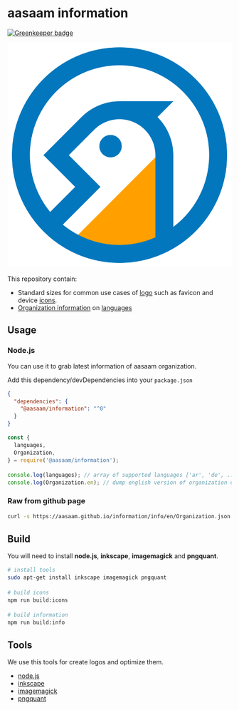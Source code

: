 # aasaam information

[![Greenkeeper badge](https://badges.greenkeeper.io/aasaam/information.svg)](https://greenkeeper.io/)

![aasaam](./logo/aasaam.svg "aasaam software development logo")

This repository contain:

* Standard sizes for common use cases of [logo](./logo) such as favicon and device [icons](./logo/icons).
* [Organization information](./info/en/Organization.json) on [languages](./info/languages.json)

## Usage

### Node.js

You can use it to grab latest information of aasaam organization.

Add this dependency/devDependencies into your `package.json`

```json
{
  "dependencies": {
    "@aasaam/information": "^0"
  }
}
```

```js
const {
  languages,
  Organization,
} = require('@aasaam/information');

console.log(languages); // array of supported languages ['ar', 'de', ...]
console.log(Organization.en); // dump english version of organization detail
```

### Raw from github page

```bash
curl -s https://aasaam.github.io/information/info/en/Organization.json | jq
```

## Build

You will need to install **node.js**, **inkscape**, **imagemagick** and **pngquant**.

```bash
# install tools
sudo apt-get install inkscape imagemagick pngquant

# build icons
npm run build:icons

# build information
npm run build:info
```

## Tools

We use this tools for create logos and optimize them.

* [node.js](https://nodejs.org/)
* [inkscape](https://inkscape.org/)
* [imagemagick](https://imagemagick.org/)
* [pngquant](https://pngquant.org/)
